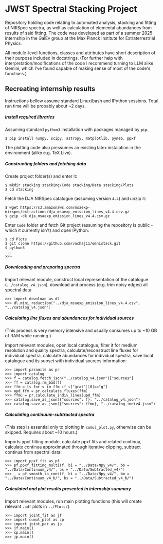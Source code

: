 # JWST Spectral Stacking Project

Repository holding code relating to automated analysis, stacking and fitting of NIRSpec spectra, as well as calculation of elemental abundances from results of said fitting. The code was developed as part of a summer 2025 internship in the GalEv group at the Max Planck Institute for Extraterrestrial Physics. 

All module-level functions, classes and attributes have short description of their purpose included in docstrings. (For further help with interpretation/modifications of the code I recommend turning to LLM alike Gemini, which I've found capable of making sense of most of the code's functions.) 

## Recreating internship results

Instructions bellow assume standard Linux/bash and IPython sessions. Total run time will be probably about ~2 days.

##### Install required libraries

Assuming standard `python3` installation with packages managed by `pip`.

    $ pip install numpy, scipy, astropy, matplotlib, pyneb, ppxf

The plotting code also pressumes an existing latex instalation in the environment (alike e.g. TeX Live).

##### Constructing folders and fetching data

Create project folder(s) and enter it:

    $ mkdir stacking stacking/Code stacking/Data stacking/Plots
    $ cd stacking

Fetch the DJA NIRSpec catalogue (assuming version `4.4`) and unzip it:

    $ wget https://s3.amazonaws.com/msaexp-nirspec/extractions/dja_msaexp_emission_lines_v4.4.csv.gz
    $ gzip -dk dja_msaexp_emission_lines_v4.4.csv.gz

Enter `Code` folder and fetch Git project (assuming the repository is public - which it currently isn't) and open IPython:

    $ cd Plots
    $ git clone https://github.com/vachaj11/omnistack.git
    $ python3
    ...
    >>>

##### Downloading and preparing spectra

Import relevant module, construct local representation of the catalogue (`../catalog_v4.json`), download and process (e.g. trim noisy edges) all spectral data:

    >>> import download as dl
    >>> dl.mini_reduction("../dja_msaexp_emission_lines_v4.4.csv", "../catalog_v4.json")

##### Calculating line fluxes and abundances for individual sources

(This process is very memory intensive and usually consumes up to ~10 GB of RAM while running.)

Import relevant modules, open local catalogue, filter it for medium resolution and quality spectra, calculate/reconstruct line fluxes for individual spectra, calculate abundances for individual spectra, save local catalogue and its subset with individual sources information:

    >>> import paramite as pr
    >>> import catalog
    >>> f = catalog.fetch_json("../catalog_v4.json")["sources"]
    >>> ff = catalog.rm_bad(f)
    >>> ffm = [s for s in ffm if s["grat"][0]=="g"]
    >>> upd_ffm = pr.calculate_fluxes(ffm)
    >>> ffmu = pr.calculate_indiv_lines(upd_ffm)
    >>> catalog.save_as_json({"sources": f}, "../catalog_v4.json")
    >>> catalog.save_as_json({"sources": ffmu}, "../catalog_indiv4.json")

##### Calculating continuum-subtracted spectra

(This step is essential only to plotting in `cumul_plot.py`, otherwise can be skipped. Requires about ~10 hours.)

Imports ppxf fitting module, calculate ppxf fits and related continua, calculate continua approximated through iterative clipping, subtract continua from spectral data:

    >>> import ppxf_fit as pf
    >>> pf.ppxf_fitting_multi(f, bi = "../Data/Npy_v4/", bo = "../Data/Continuum_v4/", bs = "../Data/Subtracted_v4/")
    >>> _ = pf.smooth_to_cont(f, bi = "../Data/Npy_v4/", bo = "../Data/Continuum_v4_b/", bs = "../Data/Subtracted_v4_b/")

##### Calculated and plot results presented in internship summary

Import relevant modules, run main plotting functions (this will create relevant `.pdf` plots in `../Plots/`):

    >>> import joint_fit as jf
    >>> import cumul_plot as cp
    >>> import joint_par as jp
    >>> jf.main()
    >>> cp.main()
    >>> jp.main()

